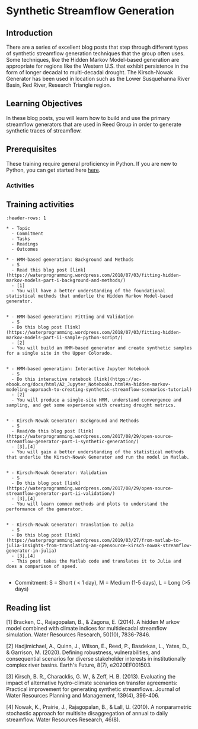 # Synthetic Streamflow Generation

## Introduction

There are a series of excellent blog posts that step through different types of synthetic streamflow generation techniques that the group often uses. Some techniques, like the Hidden Markov Model-based generation are appropriate for regions like the Western U.S. that exhibit persistence in the form of longer decadal to multi-decadal drought. The Kirsch-Nowak Generator has been used in location such as the Lower Susquehanna River Basin, Red River, Research Triangle region.  

## Learning Objectives

In these blog posts, you will learn how to build and use the primary streamflow generators that are used in Reed Group in order to generate synthetic traces of streamflow. 

## Prerequisites 
These training require general proficiency in Python. If you are new to Python, you can get started here [here](https://reedgroup.github.io/ComputationalResources/python_crash_course.html). 

### Activities


## Training activities

```{list-table} Synthetic Streamflow Generation Techniques
:header-rows: 1

* - Topic
  - Commitment
  - Tasks
  - Readings
  - Outcomes

* - HMM-based generation: Background and Methods
  - S
  - Read this blog post [link](https://waterprogramming.wordpress.com/2018/07/03/fitting-hidden-markov-models-part-i-background-and-methods/)
  - [1]
  - You will have a better understanding of the foundational statistical methods that underlie the Hidden Markov Model-based generator. 


* - HMM-based generation: Fitting and Validation
  - S
  - Do this blog post [link](https://waterprogramming.wordpress.com/2018/07/03/fitting-hidden-markov-models-part-ii-sample-python-script/)
  - [2]
  - You will build an HMM-based generator and create synthetic samples for a single site in the Upper Colorado.   


* - HMM-based generation: Interactive Jupyter Notebook
  - S
  - Do this interactive notebook [link](https://uc-ebook.org/docs/html/A2_Jupyter_Notebooks.html#a-hidden-markov-modeling-approach-to-creating-synthetic-streamflow-scenarios-tutorial)
  - [2]
  - You will produce a single-site HMM, understand convergence and sampling, and get some experience with creating drought metrics.


* - Kirsch-Nowak Generator: Background and Methods
  - S
  - Read/do this blog post [link](https://waterprogramming.wordpress.com/2017/08/29/open-source-streamflow-generator-part-i-synthetic-generation/)
  - [3],[4]
  - You will gain a better understanding of the statistical methods that underlie the Kirsch-Nowak Generator and run the model in Matlab. 


* - Kirsch-Nowak Generator: Validation
  - S
  - Do this blog post [link](https://waterprogramming.wordpress.com/2017/08/29/open-source-streamflow-generator-part-ii-validation/)
  - [3],[4]
  - You will learn common methods and plots to understand the performance of the generator.


* - Kirsch-Nowak Generator: Translation to Julia
  - S
  - Do this blog post [link](https://waterprogramming.wordpress.com/2019/03/27/from-matlab-to-julia-insights-from-translating-an-opensource-kirsch-nowak-streamflow-generator-in-julia)
  - [3],[4]
  - This post takes the Matlab code and translates it to Julia and does a comparison of speed.   


```

* Commitment: S = Short ( < 1 day), M = Medium (1-5 days), L = Long (>5 days)


## Reading list
\[1] Bracken, C., Rajagopalan, B., & Zagona, E. (2014). A hidden M arkov model combined with climate indices for multidecadal streamflow simulation. Water Resources Research, 50(10), 7836-7846.

\[2] Hadjimichael, A., Quinn, J., Wilson, E., Reed, P., Basdekas, L., Yates, D., & Garrison, M. (2020). Defining robustness, vulnerabilities, and consequential scenarios for diverse stakeholder interests in institutionally complex river basins. Earth's Future, 8(7), e2020EF001503.

\[3] Kirsch, B. R., Characklis, G. W., & Zeff, H. B. (2013). Evaluating the impact of alternative hydro-climate scenarios on transfer agreements: Practical improvement for generating synthetic streamflows. Journal of Water Resources Planning and Management, 139(4), 396-406.

\[4] Nowak, K., Prairie, J., Rajagopalan, B., & Lall, U. (2010). A nonparametric stochastic approach for multisite disaggregation of annual to daily streamflow. Water Resources Research, 46(8).


